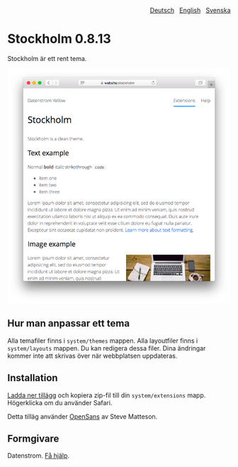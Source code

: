 <p align="right"><a href="README-de.md">Deutsch</a> &nbsp; <a href="README.md">English</a> &nbsp; <a href="README-sv.md">Svenska</a></p>

# Stockholm 0.8.13

Stockholm är ett rent tema.

<p align="center"><img src="stockholm-screenshot.png?raw=true" alt="Skärmdump"></p>

## Hur man anpassar ett tema

Alla temafiler finns i `system/themes` mappen. Alla layoutfiler finns i `system/layouts` mappen. Du kan redigera dessa filer. Dina ändringar kommer inte att skrivas över när webbplatsen uppdateras.

## Installation

[Ladda ner tillägg](https://github.com/datenstrom/yellow-extensions/raw/master/downloads/stockholm.zip) och kopiera zip-fil till din `system/extensions` mapp. Högerklicka om du använder Safari.

Detta tilläg använder [OpenSans](https://fonts.google.com/specimen/Open+Sans) av Steve Matteson.

## Formgivare

Datenstrom. [Få hjälp](https://datenstrom.se/sv/yellow/help/).
